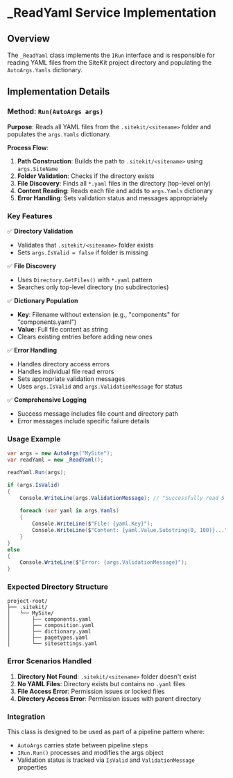 # _ReadYaml Service Implementation

## Overview
The `_ReadYaml` class implements the `IRun` interface and is responsible for reading YAML files from the SiteKit project directory and populating the `AutoArgs.Yamls` dictionary.

## Implementation Details

### Method: `Run(AutoArgs args)`

**Purpose**: Reads all YAML files from the `.sitekit/<sitename>` folder and populates the `args.Yamls` dictionary.

**Process Flow**:
1. **Path Construction**: Builds the path to `.sitekit/<sitename>` using `args.SiteName`
2. **Folder Validation**: Checks if the directory exists
3. **File Discovery**: Finds all `*.yaml` files in the directory (top-level only)
4. **Content Reading**: Reads each file and adds to `args.Yamls` dictionary
5. **Error Handling**: Sets validation status and messages appropriately

### Key Features

✅ **Directory Validation**
- Validates that `.sitekit/<sitename>` folder exists
- Sets `args.IsValid = false` if folder is missing

✅ **File Discovery**
- Uses `Directory.GetFiles()` with `*.yaml` pattern
- Searches only top-level directory (no subdirectories)

✅ **Dictionary Population**
- **Key**: Filename without extension (e.g., "components" for "components.yaml")
- **Value**: Full file content as string
- Clears existing entries before adding new ones

✅ **Error Handling**
- Handles directory access errors
- Handles individual file read errors
- Sets appropriate validation messages
- Uses `args.IsValid` and `args.ValidationMessage` for status

✅ **Comprehensive Logging**
- Success message includes file count and directory path
- Error messages include specific failure details

### Usage Example

```csharp
var args = new AutoArgs("MySite");
var readYaml = new _ReadYaml();

readYaml.Run(args);

if (args.IsValid)
{
    Console.WriteLine(args.ValidationMessage); // "Successfully read 5 YAML files from..."
    
    foreach (var yaml in args.Yamls)
    {
        Console.WriteLine($"File: {yaml.Key}");
        Console.WriteLine($"Content: {yaml.Value.Substring(0, 100)}...");
    }
}
else
{
    Console.WriteLine($"Error: {args.ValidationMessage}");
}
```

### Expected Directory Structure

```
project-root/
├── .sitekit/
│   └── MySite/
│       ├── components.yaml
│       ├── composition.yaml
│       ├── dictionary.yaml
│       ├── pagetypes.yaml
│       └── sitesettings.yaml
```

### Error Scenarios Handled

1. **Directory Not Found**: `.sitekit/<sitename>` folder doesn't exist
2. **No YAML Files**: Directory exists but contains no `.yaml` files
3. **File Access Error**: Permission issues or locked files
4. **Directory Access Error**: Permission issues with parent directory

### Integration

This class is designed to be used as part of a pipeline pattern where:
- `AutoArgs` carries state between pipeline steps
- `IRun.Run()` processes and modifies the args object
- Validation status is tracked via `IsValid` and `ValidationMessage` properties
